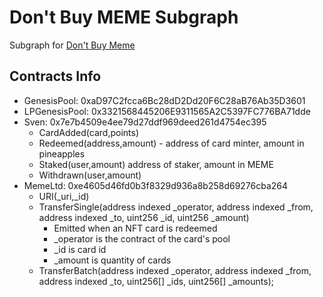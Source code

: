 # Don't Buy MEME Subgraph
Subgraph for [Don't Buy Meme](https://dontbuymeme.com/)

## Contracts Info
- GenesisPool: 0xaD97C2fcca6Bc28dD2Dd20F6C28aB76Ab35D3601
- LPGenesisPool: 0x3321568445206E9311565A2C5397FC776BA71dde
- Sven: 0x7e7b4509e4ee79d27ddf969deed261d4754ec395
    - CardAdded(card,points) 
    - Redeemed(address,amount) - address of card minter, amount in pineapples
    - Staked(user,amount) address of staker, amount in MEME
    - Withdrawn(user,amount)
- MemeLtd: 0xe4605d46fd0b3f8329d936a8b258d69276cba264
    - URI(_uri,_id)
    - TransferSingle(address indexed _operator, address indexed _from, address indexed _to, uint256 _id, uint256 _amount) 
        - Emitted when an NFT card is redeemed
        - _operator is the contract of the card's pool 
        - _id is card id 
        - _amount is quantity of cards
    - TransferBatch(address indexed _operator, address indexed _from, address indexed _to, uint256[] _ids, uint256[] _amounts);

